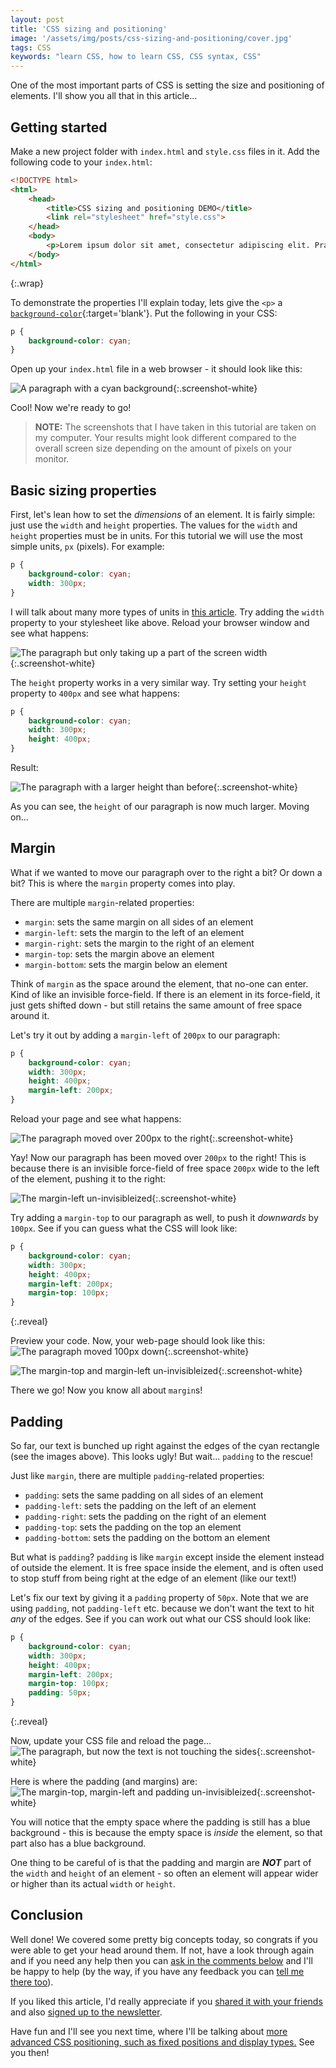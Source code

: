 ```yaml
---
layout: post
title: 'CSS sizing and positioning'
image: '/assets/img/posts/css-sizing-and-positioning/cover.jpg'
tags: CSS
keywords: "learn CSS, how to learn CSS, CSS syntax, CSS"
---
```

One of the most important parts of CSS is setting the size and positioning of elements. I'll show you all that in this article...

## Getting started
Make a new project folder with `index.html` and `style.css` files in it. Add the following code to your `index.html`:
```HTML
<!DOCTYPE html>
<html>
    <head>
        <title>CSS sizing and positioning DEMO</title>
        <link rel="stylesheet" href="style.css">
    </head>
    <body>
        <p>Lorem ipsum dolor sit amet, consectetur adipiscing elit. Praesent finibus fermentum mi vitae sollicitudin. Proin tempus enim nisl, eu rutrum ipsum venenatis sit amet. In non justo nec eros blandit mattis. Proin tempus ex lorem, id vulputate felis rhoncus facilisis. Aliquam quis pharetra metus.</p>
    </body>
</html>
```
{:.wrap}

To demonstrate the properties I'll explain today, lets give the `<p>` a [`background-color`][bg-color]{:target='blank'}. Put the following in your CSS:
```CSS
p {
    background-color: cyan;
}
```
Open up your `index.html` file in a web browser - it should look like this:

![A paragraph with a cyan background][initial-code]{:.screenshot-white}

Cool! Now we're ready to go!


> **NOTE:**
> The screenshots that I have taken in this tutorial are taken on my computer. Your results might look different compared to the overall screen size depending on the amount of pixels on your monitor.

## Basic sizing properties
First, let's lean how to set the *dimensions* of an element. It is fairly simple: just use the `width` and `height` properties. The values for the `width` and `height` properties must be in units. For this tutorial we will use the most simple units, `px` (pixels). For example:
```CSS
p {
    background-color: cyan;
    width: 300px;
}
```
I will talk about many more types of units in [this article][units]. Try adding the `width` property to your stylesheet like above. Reload your browser window and see what happens:

![The paragraph but only taking up a part of the screen width][width-img]{:.screenshot-white}

The `height` property works in a very similar way. Try setting your `height` property to `400px` and see what happens:
```CSS
p {
    background-color: cyan;
    width: 300px;
    height: 400px;
}
```
Result:

![The paragraph with a larger height than before][height-img]{:.screenshot-white}

As you can see, the `height` of our paragraph is now much larger. Moving on...

## Margin
What if we wanted to move our paragraph over to the right a bit? Or down a bit? This is where the `margin` property comes into play.

There are multiple `margin`-related properties:
- `margin`: sets the same margin on all sides of an element
- `margin-left`: sets the margin to the left of an element
- `margin-right`: sets the margin to the right of an element
- `margin-top`: sets the margin above an element
- `margin-bottom`: sets the margin below an element

Think of `margin` as the space around the element, that no-one can enter. Kind of like an invisible force-field. If there is an element in its force-field, it just gets shifted down - but still retains the same amount of free space around it.

Let's try it out by adding a `margin-left` of `200px` to our paragraph:
```CSS
p {
    background-color: cyan;
    width: 300px;
    height: 400px;
    margin-left: 200px;
}
```
Reload your page and see what happens:

![The paragraph moved over 200px to the right][margin-left-img]{:.screenshot-white}

Yay! Now our paragraph has been moved over `200px` to the right! This is because there is an invisible force-field of free space `200px` wide to the left of the element, pushing it to the right:

![The margin-left un-invisibleized][margin-left-force-field-img]{:.screenshot-white}

Try adding a `margin-top` to our paragraph as well, to push it *downwards* by `100px`. See if you can guess what the CSS will look like:
```CSS
p {
    background-color: cyan;
    width: 300px;
    height: 400px;
    margin-left: 200px;
    margin-top: 100px;
}
```
{:.reveal}

Preview your code. Now, your web-page should look like this:
![The paragraph moved 100px down][margin-top-img]{:.screenshot-white}

![The margin-top and margin-left un-invisibleized][margin-top-force-field-img]{:.screenshot-white}

There we go! Now you know all about `margin`s!

## Padding
So far, our text is bunched up right against the edges of the cyan rectangle (see the images above). This looks ugly! But wait... `padding` to the rescue!

Just like `margin`, there are multiple `padding`-related properties:
- `padding`: sets the same padding on all sides of an element
- `padding-left`: sets the padding on the left of an element
- `padding-right`: sets the padding on the right of an element
- `padding-top`: sets the padding on the top an element
- `padding-bottom`: sets the padding on the bottom an element

But what is `padding`? `padding` is like `margin` except inside the element instead of outside the element. It is free space inside the element, and is often used to stop stuff from being right at the edge of an element (like our text!)

Let's fix our text by giving it a `padding` property of `50px`. Note that we are using `padding`, not `padding-left` etc. because we don't want the text to hit *any* of the edges. See if you can work out what our CSS should look like:
```CSS
p {
    background-color: cyan;
    width: 300px;
    height: 400px;
    margin-left: 200px;
    margin-top: 100px;
    padding: 50px;
}
```
{:.reveal}

Now, update your CSS file and reload the page...
![The paragraph, but now the text is not touching the sides][padding-img]{:.screenshot-white}

Here is where the padding (and margins) are:
![The margin-top, margin-left and padding un-invisibleized][padding-force-field-img]{:.screenshot-white}

You will notice that the empty space where the padding is still has a blue background - this is because the empty space is *inside* the element, so that part also has a blue background.

One thing to be careful of is that the padding and margin are _**NOT**_ part of the `width` and `height` of an element - so often an element will appear wider or higher than its actual `width` or `height`.

## Conclusion
Well done! We covered some pretty big concepts today, so congrats if you were able to get your head around them. If not, have a look through again and if you need any help then you can [ask in the comments below][comments] and I'll be happy to help (by the way, if you have any feedback you can [tell me there too][comments]).

If you liked this article, I'd really appreciate if you [shared it with your friends][share] and also [signed up to the newsletter][newsletter].

Have fun and I'll see you next time, where I'll be talking about [more advanced CSS positioning, such as fixed positions and display types.][advanced-positioning] See you then!


[bg-color]: /2017/11/15/basic-css-properties/#the-background-color-property
[units]: {{site.newsletter}}
[advanced-positioning]: {{site.newsletter}}

[initial-code]: /assets/img/posts/css-sizing-and-positioning/initial-code.png
[width-img]: /assets/img/posts/css-sizing-and-positioning/width.png
[height-img]: /assets/img/posts/css-sizing-and-positioning/height.png
[margin-left-img]: /assets/img/posts/css-sizing-and-positioning/margin-left.png
[margin-left-force-field-img]: /assets/img/posts/css-sizing-and-positioning/margin-left-force-field.png
[margin-top-img]: /assets/img/posts/css-sizing-and-positioning/margin-top.png
[margin-top-force-field-img]: /assets/img/posts/css-sizing-and-positioning/margin-top-force-field.png
[padding-img]: /assets/img/posts/css-sizing-and-positioning/padding.png
[padding-force-field-img]: /assets/img/posts/css-sizing-and-positioning/padding-force-field.png

[html]: /learn/html
[css]: /learn/css
[share]: {{site.share}}
[comments]: {{site.comments}}
[newsletter]: {{site.newsletter}}